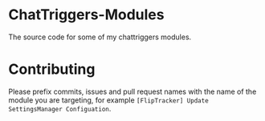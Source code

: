 # ChatTriggers-Modules

The source code for some of my chattriggers modules.

# Contributing

Please prefix commits, issues and pull request names with the name of the module you are targeting, for example `[FlipTracker] Update SettingsManager Configuation`.